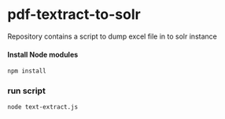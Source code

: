 # pdf-textract-to-solr
Repository contains a script to dump excel file in to solr instance


#### Install Node modules
````
npm install
````

### run script
````
node text-extract.js
````
